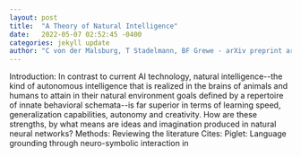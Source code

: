 ```yaml
---
layout: post
title:  "A Theory of Natural Intelligence"
date:   2022-05-07 02:52:45 -0400
categories: jekyll update
author: "C von der Malsburg, T Stadelmann, BF Grewe - arXiv preprint arXiv:2205.00002, 2022"
---
```

Introduction: In contrast to current AI technology, natural intelligence--the kind of autonomous intelligence that is realized in the brains of animals and humans to attain in their natural environment goals defined by a repertoire of innate behavioral schemata--is far superior in terms of learning speed, generalization capabilities, autonomy and creativity. How are these strengths, by what means are ideas and imagination produced in natural neural networks? Methods: Reviewing the literature Cites: Piglet: Language grounding through neuro-symbolic interaction in